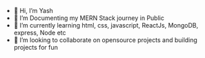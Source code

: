 - 👋 Hi, I’m Yash
- 👀 I’m Documenting my MERN Stack journey in Public
- 🌱 I’m currently learning html, css, javascript, ReactJs, MongoDB, express, Node etc
- 💞️ I’m looking to collaborate on opensource projects and building projects for fun

<!---
UncreativeYash/UncreativeYash is a ✨ special ✨ repository because its `README.md` (this file) appears on your GitHub profile.
You can click the Preview link to take a look at your changes.
--->
